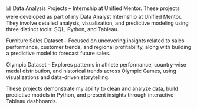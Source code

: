 📊 Data Analysis Projects – Internship at Unified Mentor. These projects were developed as part of my Data Analyst Internship at Unified Mentor. They involve detailed analysis, visualization, and predictive modeling using three distinct tools: SQL, Python, and Tableau.

Furniture Sales Dataset – Focused on uncovering insights related to sales performance, customer trends, and regional profitability, along with building a predictive model to forecast future sales.

Olympic Dataset – Explores patterns in athlete performance, country-wise medal distribution, and historical trends across Olympic Games, using visualizations and data-driven storytelling.

These projects demonstrate my ability to clean and analyze data, build predictive models in Python, and present insights through interactive Tableau dashboards.
